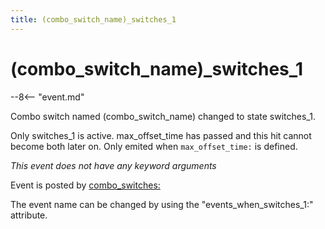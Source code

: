 ```yaml
---
title: (combo_switch_name)_switches_1
---
```


# (combo_switch_name)_switches_1


--8<-- "event.md"

Combo switch named (combo_switch_name) changed to state switches_1.

Only switches_1 is active. max_offset_time has passed and this hit
cannot become both later on. Only emited when `max_offset_time:` is
defined.

*This event does not have any keyword arguments*

Event is posted by [combo_switches:](../config/combo_switches.md)

The event name can be changed by using the "events_when_switches_1:"
attribute.
